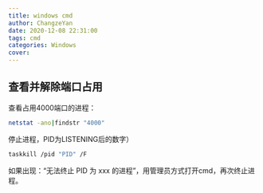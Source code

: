 ```yaml
---
title: windows cmd
author: ChangzeYan
date: 2020-12-08 22:31:00
tags: cmd
categories: Windows
cover:
---
```


## 查看并解除端口占用
查看占用4000端口的进程：
```bash
netstat -ano|findstr "4000"
```

停止进程，PID为LISTENING后的数字）
```bash
taskkill /pid "PID" /F
```
如果出现：“无法终止 PID 为 xxx 的进程”，用管理员方式打开cmd，再次终止进程。
